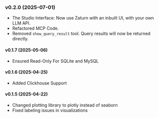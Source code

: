 ### v0.2.0 (2025-07-01)
- The Studio Interface: Now use Zaturn with an inbuilt UI, with your own LLM API.
- Refactored MCP Code.
- Removed `show_query_result` tool. Query results will now be returned directly.

#### v0.1.7 (2025-05-06)
- Ensured Read-Only For SQLite and MySQL

#### v0.1.6 (2025-04-25)
- Added Clickhouse Support

#### v0.1.5 (2025-04-22)
- Changed plotting library to plotly instead of seaborn
- Fixed labeling issues in visualizations

